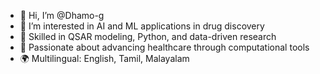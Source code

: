 - 👋 Hi, I’m @Dhamo-g
- 👀 I’m interested in AI and ML applications in drug discovery
- 🌱 Skilled in QSAR modeling, Python, and data-driven research
- 🌟 Passionate about advancing healthcare through computational tools
- 🌍 Multilingual: English, Tamil, Malayalam

<!---
Dhamo-g/Dhamo-g is a ✨ special ✨ repository because its `README.md` (this file) appears on your GitHub profile.
You can click the Preview link to take a look at your changes.
--->
